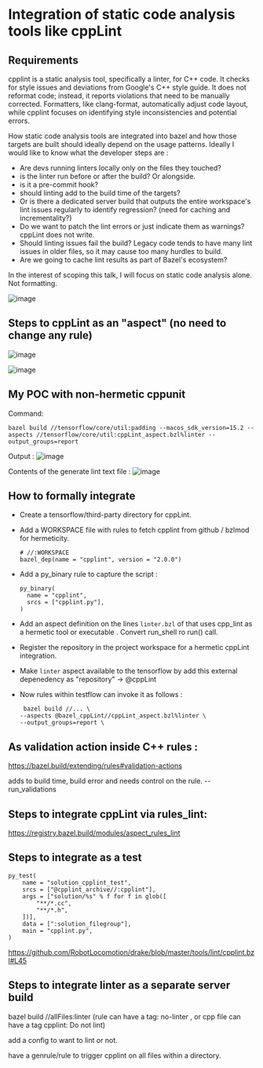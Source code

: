 # Integration of static code analysis tools like cppLint

## Requirements
cpplint is a static analysis tool, specifically a linter, for C++ code. It checks for style issues and deviations from Google's C++ style guide. It does not reformat code; instead, it reports violations that need to be manually corrected. Formatters, like clang-format, automatically adjust code layout, while cpplint focuses on identifying style inconsistencies and potential errors.


How static code analysis tools are integrated into bazel and how those targets are built should ideally depend on the usage patterns. 
Ideally I would like to know what the developer steps are : 
- Are devs running linters locally only on the files they touched?
- is the linter run before or after the build? Or alongside.
- is it a pre-commit hook? 
- should linting add to the build time of the targets?
- Or is there a dedicated server build that outputs the entire workspace's lint issues regularly to identify regression? (need for caching and incrementality?)
- Do we want to patch the lint errors or just indicate them as warnings? cppLint does not write. 
- Should linting issues fail the build? Legacy code tends to have many lint issues in older files, so it may cause too many hurdles to build.
- Are we going to cache lint results as part of Bazel's ecosystem?

 In the interest of scoping this talk, I will focus on static code analysis alone. Not formatting. 

 ![image](https://github.com/user-attachments/assets/eba6a737-45f2-4e8b-b6d9-0e3b0327899e)

  
## Steps to cppLint as an "aspect" (no need to change any rule)

![image](https://github.com/user-attachments/assets/093849f5-dbc2-4cac-a8dc-ef90f0663945)

![image](https://github.com/user-attachments/assets/f71ff970-6fd9-45e4-aedb-05f8b3e90817)

## My POC with non-hermetic cppunit

Command:
```
bazel build //tensorflow/core/util:padding --macos_sdk_version=15.2 --aspects //tensorflow/core/util:cppLint_aspect.bzl%linter --output_groups=report
```

Output : 
![image](https://github.com/user-attachments/assets/2d3125e0-0c0f-421c-9d39-6a7143ff8bbe)

Contents of the generate lint text file : 
![image](https://github.com/user-attachments/assets/700b9e44-a8b1-4eda-bda6-d7f552787378)

## How to formally integrate
- Create a tensorflow/third-party directory for cppLint.
- Add a WORKSPACE file with rules to fetch cpplint from github / bzlmod for hermeticity.
  ```
  # //:WORKSPACE
  bazel_dep(name = "cpplint", version = "2.0.0")
  ```
- Add a py_binary rule to capture the script :
  ```
  py_binary(
    name = "cpplint",
    srcs = ["cpplint.py"],
  )
  ```
- Add an aspect definition on the lines `linter.bzl` of that uses cpp_lint as a hermetic tool or executable . Convert run_shell ro run() call. 
- Register the repository in the project workspace for a hermetic cppLint integration.
- Make `linter` aspect available to the tensorflow by add this external depenedency as "repository" -> @cppLint
- Now rules within testflow can invoke it as follows :

  ```
   bazel build //... \
  --aspects @bazel_cppLint//cppLint_aspect.bzl%linter \
  --output_groups=report \
  ```
  
## As validation action inside C++ rules :
https://bazel.build/extending/rules#validation-actions

adds to build time, build error and needs control on the rule. --run_validations

## Steps to integrate cppLint via rules_lint: 
https://registry.bazel.build/modules/aspect_rules_lint

## Steps to integrate as a test

```
py_test(
    name = "solution_cpplint_test",
    srcs = ["@cpplint_archive//:cpplint"],
    args = ["solution/%s" % f for f in glob([
        "**/*.cc",
        "**/*.h",
    ])],
    data = [":solution_filegroup"],
    main = "cpplint.py",
)
```
https://github.com/RobotLocomotion/drake/blob/master/tools/lint/cpplint.bzl#L45


## Steps to integrate linter as a separate server build 
 bazel build //allFiles:linter  (rule can have a tag: no-linter , or cpp file can have a tag cpplint: Do not lint)

 add a config to want to lint or not. 

 have a genrule/rule to trigger cpplint on all files within a directory. 
